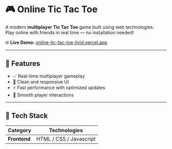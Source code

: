 # 🎮 Online Tic Tac Toe

A modern **multiplayer Tic Tac Toe** game built using web technologies.  
Play online with friends in real time — no installation needed!

🌐 **Live Demo:** [online-tic-tac-toe-livid.vercel.app](https://online-tic-tac-toe-livid.vercel.app/)

---

## 🚀 Features

- ✅ Real-time multiplayer gameplay  
- 🎨 Clean and responsive UI  
- ⚡ Fast performance with optimized updates  
- 💬 Smooth player interactions  

---

## 🧩 Tech Stack

| Category | Technologies |
|-----------|---------------|
| **Frontend** | HTML / CSS / Javascript |


